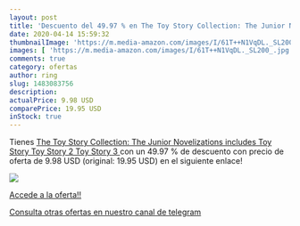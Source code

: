 ```yaml
---
layout: post
title: 'Descuento del 49.97 % en The Toy Story Collection: The Junior Nov'
date: 2020-04-14 15:59:32
thumbnailImage: 'https://m.media-amazon.com/images/I/61T++N1VqDL._SL200_.jpg'
images: [ 'https://m.media-amazon.com/images/I/61T++N1VqDL._SL200_.jpg' ]
comments: true
category: ofertas
author: ring
slug: 1483083756
description:
actualPrice: 9.98 USD
comparePrice: 19.95 USD
inStock: true
---
```


Tienes [The Toy Story Collection: The Junior Novelizations  includes Toy Story  Toy Story 2  Toy Story 3 ](https://www.amazon.com/dp/1483083756/?tag=redken08-20) con un 49.97 % de descuento con precio de oferta de 9.98 USD (original: 19.95 USD) en el siguiente enlace!

[![](https://m.media-amazon.com/images/I/61T++N1VqDL._SL200_.jpg)](https://www.amazon.com/dp/1483083756/?tag=redken08-20)

[Accede a la oferta!!](https://www.amazon.com/dp/1483083756/?tag=redken08-20)

[Consulta otras ofertas en nuestro canal de telegram](https://t.me/s/ofertas25)
